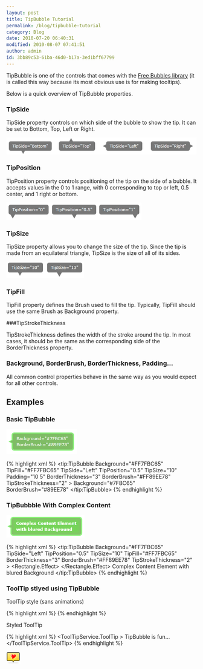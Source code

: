```yaml
---
layout: post
title: TipBubble Tutorial
permalink: /blog/tipbubble-tutorial
category: Blog
date: 2010-07-20 06:40:31
modified: 2010-08-07 07:41:51
author: admin
id: 3bb89c53-61ba-46d0-b17a-3ed1bff67799
---
```


TipBubble is one of the controls that comes with the [Free Bubbles library](/blog/free-comic-bubble-control)
(it is called this way because its most obvious use is for making tooltips).

Below is a quick overview of TipBubble properties.

### TipSide

TipSide property controls on which side of the bubble to show the tip. It can be set to Bottom, Top, Left or Right.

<img alt="example of TipSide property" src="/i/2010-7-19-tipbubble-tutorial/tipside.png" />

### TipPosition

TipPosition property controls positioning of the tip on the side of a bubble. It accepts values in the 0 to 1 range,
with 0 corresponding to top or left, 0.5 center, and 1 right or bottom.

<img alt="example of TipPosition" src="/i/2010-7-19-tipbubble-tutorial/tipposition.png" />

### TipSize

TipSize property allows you to change the size of the tip. Since the tip is made from an equilateral triangle,
TipSize is the size of all of its sides.

<img alt="TipSize example" src="/i/2010-7-19-tipbubble-tutorial/tipsize.png" />

### TipFill

TipFill property defines the Brush used to fill the tip. Typically, TipFill should use the same Brush as Background property.

###TipStrokeThickness

TipStrokeThickness defines the width of the stroke around the tip. In most cases, it should be the same
as the corresponding side of the BorderThickness property.

### Background, BorderBrush, BorderThickness, Padding…

All common control properties behave in the same way as you would expect for all other controls.

## Examples

### Basic TipBubble

<img alt="simple bubble" src="/i/2010-7-19-tipbubble-tutorial/basic.png" />

{% highlight xml %}
    <tip:TipBubble Background="#FF7FBC65" 
                   TipFill="#FF7FBC65" 
                   TipSide="Left" 
                   TipPosition="0.5" 
                   TipSize="10" 
                   Padding="10 5" 
                   BorderThickness="3" 
                   BorderBrush="#FF89EE78" 
                   TipStrokeThickness="2" > 
        <TextBlock Foreground="White"> 
            Background="#7FBC65" 
            <LineBreak/> 
            BorderBrush="#89EE78" 
        </TextBlock> 
    </tip:TipBubble>
{% endhighlight %}

### TipBubbble With Complex Content

<img alt="bubble with complex content" src="/i/2010-7-19-tipbubble-tutorial/withblur.png" />

{% highlight xml %}
    <tip:TipBubble Background="#FF7FBC65"
                 TipSide="Left"
                 TipPosition="0.5"
                 TipSize="10"
                 TipFill="#FF7FBC65"
                 BorderThickness="3"
                 BorderBrush="#FF89EE78"
                 TipStrokeThickness="2" >
        <Grid>
            <Rectangle Margin="5"
                       Fill="#FF6FCD52"
                       RadiusX="2"
                       RadiusY="2">
                <Rectangle.Effect>
                    <BlurEffect Radius="9" />
                </Rectangle.Effect>
            </Rectangle>
            <TextBlock Foreground="White"
                       Margin="12 6"
                       FontWeight="Bold">
                Complex Content Element
                <LineBreak/>
                with blured Background
            </TextBlock>
        </Grid>
    </tip:TipBubble>
{% endhighlight %}

### ToolTip stlyed using TipBubble

ToolTip style (sans animations) 

{% highlight xml %}
    <Style TargetType="ToolTip" x:Key="tipBubbleStyle">
        <Setter Property="Padding" Value="8"/>
        <Setter Property="BorderThickness" Value="1"/>
        <Setter Property="Template">
        <Setter.Value>
            <ControlTemplate TargetType="ToolTip">
                <bubbles:TipBubble
                    BorderThickness="0"
                    Padding="10"
                    TipSide="Bottom"
                    TipPosition="0.2"
                    TipFill="LimeGreen"
                    TipStrokeThickness="0"
                    CornerRadius="5"
                    Content="{TemplateBinding Content}">
                    <bubbles:TipBubble.Background>
                    <LinearGradientBrush StartPoint="0.5,0" EndPoint="0.5,1">
                        <GradientStop Color="Yellow" Offset="0.0" />
                        <GradientStop Color="Red" Offset="0.25" />
                        <GradientStop Color="Blue" Offset="0.75" />
                        <GradientStop Color="LimeGreen" Offset="1.0" />
                    </LinearGradientBrush>
                    </bubbles:TipBubble.Background>
                </bubbles:TipBubble>
            </ControlTemplate>
        </Setter.Value>
        </Setter>
    </Style>
{% endhighlight %}

Styled ToolTip

{% highlight xml %}
    <Grid Width="250" Height=”100” Background="#eee">
        <ToolTipService.ToolTip >
        <ToolTip Placement="Top" Style="{StaticResource tipBubbleStyle}">
            <TextBlock Foreground="#fff" Background="#7000">
                <Run FontWeight=”Bold”>TipBubble</Run> is fun…
            </TextBlock>
        </ToolTip>
        </ToolTipService.ToolTip>
    </Grid>
{% endhighlight %}

<img alt="heart" src="/i/2010-7-19-tipbubble-tutorial/heart.png" />
